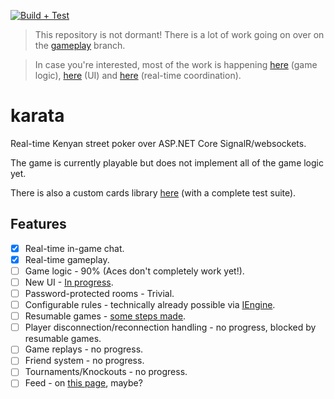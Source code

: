 [![Build + Test](https://github.com/sixpeteunder/karata/actions/workflows/dotnet.yml/badge.svg)](https://github.com/sixpeteunder/karata/actions/workflows/dotnet.yml)

> This repository is not dormant! There is a lot of work going on over on the [gameplay](https://github.com/sixpeteunder/karata/tree/gameplay) branch.

> In case you're interested, most of the work is happening [here](https://github.com/sixpeteunder/karata/blob/gameplay/src/Karata.Web/Engines/KarataEngine.cs) (game logic), [here](https://github.com/sixpeteunder/karata/blob/gameplay/src/Karata.Web/Pages/Play.razor) (UI) and [here](https://github.com/sixpeteunder/karata/blob/gameplay/src/Karata.Web/Hubs/GameHub.cs) (real-time coordination).

# karata
Real-time Kenyan street poker over ASP.NET Core SignalR/websockets.

The game is currently playable but does not implement all of the game logic yet.

There is also a custom cards library [here](https://github.com/sixpeteunder/karata/tree/main/src/Karata.Cards) (with a complete test suite).

## Features
- [x] Real-time in-game chat.
- [x] Real-time gameplay.
- [ ] Game logic - 90% (Aces don't completely work yet!).
- [ ] New UI - [In progress](https://github.com/sixpeteunder/karata/commit/4d12942a51b67801c772f4fd27d6bc507e7cf0d4).
- [ ] Password-protected rooms - Trivial.
- [ ] Configurable rules - technically already possible via [IEngine](https://github.com/sixpeteunder/karata/blob/gameplay/src/Karata.Web/Engines/IEngine.cs).
- [ ] Resumable games - [some steps made](https://github.com/sixpeteunder/karata/blob/gameplay/src/Karata.Web/Models/Turn.cs).
- [ ] Player disconnection/reconnection handling - no progress, blocked by resumable games.
- [ ] Game replays - no progress.
- [ ] Friend system - no progress.
- [ ] Tournaments/Knockouts - no progress.
- [ ] Feed - on [this page](https://github.com/sixpeteunder/karata/blob/gameplay/src/Karata.Web/Pages/Index.razor), maybe?
